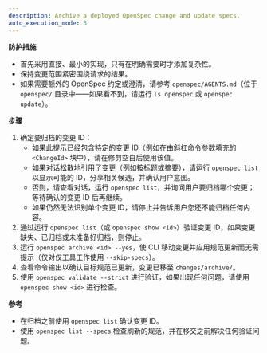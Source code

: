 ```yaml
---
description: Archive a deployed OpenSpec change and update specs.
auto_execution_mode: 3
---
```

<!-- OPENSPEC:START -->
**防护措施**
- 首先采用直接、最小的实现，只有在明确需要时才添加复杂性。
- 保持变更范围紧密围绕请求的结果。
- 如果需要额外的 OpenSpec 约定或澄清，请参考 `openspec/AGENTS.md`（位于 `openspec/` 目录中——如果看不到，请运行 `ls openspec` 或 `openspec update`）。

**步骤**
1. 确定要归档的变更 ID：
   - 如果此提示已经包含特定的变更 ID（例如在由斜杠命令参数填充的 `<ChangeId>` 块中），请在修剪空白后使用该值。
   - 如果对话松散地引用了变更（例如按标题或摘要），请运行 `openspec list` 以显示可能的 ID，分享相关候选，并确认用户意图。
   - 否则，请查看对话，运行 `openspec list`，并询问用户要归档哪个变更；等待确认的变更 ID 后再继续。
   - 如果仍然无法识别单个变更 ID，请停止并告诉用户您还不能归档任何内容。
2. 通过运行 `openspec list`（或 `openspec show <id>`）验证变更 ID，如果变更缺失、已归档或未准备好归档，则停止。
3. 运行 `openspec archive <id> --yes`，使 CLI 移动变更并应用规范更新而无需提示（仅对仅工具工作使用 `--skip-specs`）。
4. 查看命令输出以确认目标规范已更新，变更已移至 `changes/archive/`。
5. 使用 `openspec validate --strict` 进行验证，如果出现任何问题，请使用 `openspec show <id>` 进行检查。

**参考**
- 在归档之前使用 `openspec list` 确认变更 ID。
- 使用 `openspec list --specs` 检查刷新的规范，并在移交之前解决任何验证问题。
<!-- OPENSPEC:END -->

